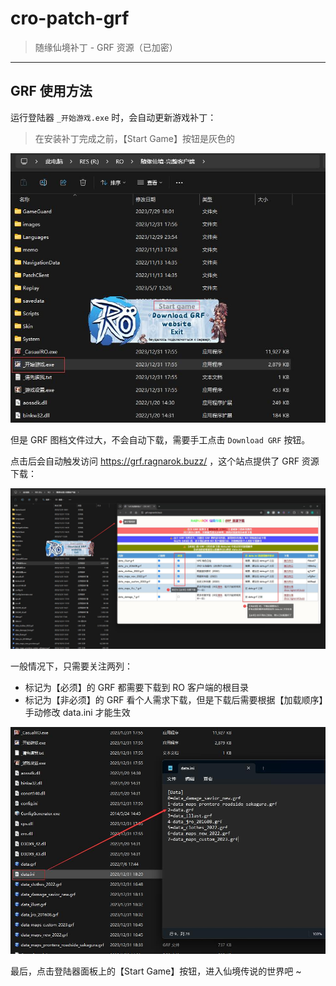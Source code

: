 # cro-patch-grf

> 随缘仙境补丁 - GRF 资源（已加密）

------

## GRF 使用方法


运行登陆器 `_开始游戏.exe` 时，会自动更新游戏补丁：

> 在安装补丁完成之前，【Start Game】按钮是灰色的

![](./imgs/01.jpg)

但是 GRF 图档文件过大，不会自动下载，需要手工点击 `Download GRF` 按钮。

点击后会自动触发访问 https://grf.ragnarok.buzz/ ，这个站点提供了 GRF 资源下载：

![](./imgs/02.jpg)

一般情况下，只需要关注两列：

- 标记为【必须】的 GRF 都需要下载到 RO 客户端的根目录
- 标记为【非必须】的 GRF 看个人需求下载，但是下载后需要根据【加载顺序】手动修改 data.ini 才能生效

![](./imgs/03.jpg)


最后，点击登陆器面板上的【Start Game】按钮，进入仙境传说的世界吧 ~


